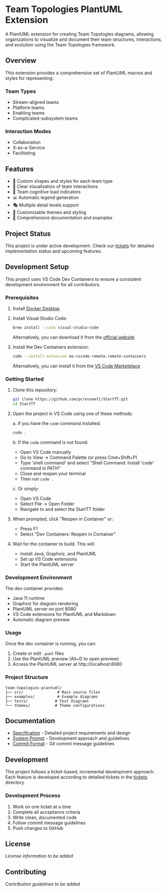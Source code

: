 # Team Topologies PlantUML Extension

A PlantUML extension for creating Team Topologies diagrams, allowing organizations to visualize and document their team structures, interactions, and evolution using the Team Topologies framework.

## Overview

This extension provides a comprehensive set of PlantUML macros and styles for representing:

### Team Types
- Stream-aligned teams
- Platform teams
- Enabling teams
- Complicated-subsystem teams

### Interaction Modes
- Collaboration
- X-as-a-Service
- Facilitating

## Features

- 🎨 Custom shapes and styles for each team type
- 🔄 Clear visualization of team interactions
- 🎯 Team cognitive load indicators
- 📊 Automatic legend generation
- 🎭 Multiple detail levels support
- 🎪 Customizable themes and styling
- 📝 Comprehensive documentation and examples

## Project Status

This project is under active development. Check our [tickets](tickets/) for detailed implementation status and upcoming features.

## Development Setup

This project uses VS Code Dev Containers to ensure a consistent development environment for all contributors.

### Prerequisites

1. Install [Docker Desktop](https://www.docker.com/products/docker-desktop)

2. Install Visual Studio Code:
   ```bash
   brew install --cask visual-studio-code
   ```
   Alternatively, you can download it from the [official website](https://code.visualstudio.com/)

3. Install the Dev Containers extension:
   ```bash
   code --install-extension ms-vscode-remote.remote-containers
   ```
   Alternatively, you can install it from the [VS Code Marketplace](https://marketplace.visualstudio.com/items?itemName=ms-vscode-remote.remote-containers)

### Getting Started

1. Clone this repository:
   ```bash
   git clone https://github.com/pcresswell/StartTT.git
   cd StartTT
   ```

2. Open the project in VS Code using one of these methods:

   a. If you have the `code` command installed:
   ```bash
   code .
   ```

   b. If the `code` command is not found:
   - Open VS Code manually
   - Go to View → Command Palette (or press Cmd+Shift+P)
   - Type 'shell command' and select "Shell Command: Install 'code' command in PATH"
   - Close and reopen your terminal
   - Then run `code .`

   c. Or simply:
   - Open VS Code
   - Select File → Open Folder
   - Navigate to and select the StartTT folder

3. When prompted, click "Reopen in Container" or:
   - Press F1
   - Select "Dev Containers: Reopen in Container"

4. Wait for the container to build. This will:
   - Install Java, Graphviz, and PlantUML
   - Set up VS Code extensions
   - Start the PlantUML server

### Development Environment

The dev container provides:
- Java 11 runtime
- Graphviz for diagram rendering
- PlantUML server on port 8080
- VS Code extensions for PlantUML and Markdown
- Automatic diagram preview

### Usage

Once the dev container is running, you can:
1. Create or edit `.puml` files
2. Use the PlantUML preview (Alt+D to open preview)
3. Access the PlantUML server at http://localhost:8080

### Project Structure
```
team-topologies-plantuml/
├── src/               # Main source files
├── examples/          # Example diagrams
├── tests/            # Test diagrams
└── themes/           # Theme configurations
```

## Documentation

- [Specification](specification.md) - Detailed project requirements and design
- [System Prompt](system-prompt.md) - Development approach and guidelines
- [Commit Format](commit-format.md) - Git commit message guidelines

## Development

This project follows a ticket-based, incremental development approach. Each feature is developed according to detailed tickets in the [tickets](tickets/) directory.

### Development Process
1. Work on one ticket at a time
2. Complete all acceptance criteria
3. Write clean, documented code
4. Follow commit message guidelines
5. Push changes to GitHub

## License

*License information to be added*

## Contributing

*Contribution guidelines to be added*
